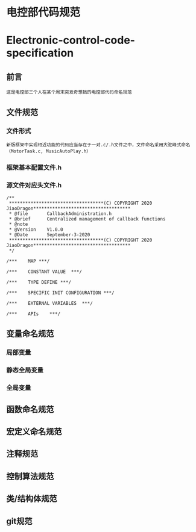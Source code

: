 # 电控部代码规范
# Electronic-control-code-specification

## 前言
	这是电控部三个人在某个周末突发奇想搞的电控部代码命名规范
		
## 文件规范	

### 文件形式
	新版框架中实现相近功能的代码应当存在于一对.c/.h文件之中，文件命名采用大驼峰式命名（MotorTask.c, MusicAutoPlay.h）
	
### 框架基本配置文件.h

### 源文件对应头文件.h
	
	/**
	 ***********************************(C) COPYRIGHT 2020 JiaoDragon************************************
	 * @file       CallbackAdministration.h
	 * @brief      Centralized management of callback functions
	 * @note
	 * @Version    V1.0.0
	 * @Date       September-3-2020
	 ***********************************(C) COPYRIGHT 2020 JiaoDragon************************************
	 */

	/***	MAP	***/

	/***	CONSTANT VALUE	***/

	/***	TYPE DEFINE	***/

	/***	SPECIFIC INIT CONFIGURATION	***/

	/***	EXTERNAL VARIABLES	***/

	/***	APIs	***/
	
		
## 变量命名规范
	
### 局部变量

### 静态全局变量
	
### 全局变量

## 函数命名规范

## 宏定义命名规范
	
## 注释规范

## 控制算法规范

## 类/结构体规范

## git规范
